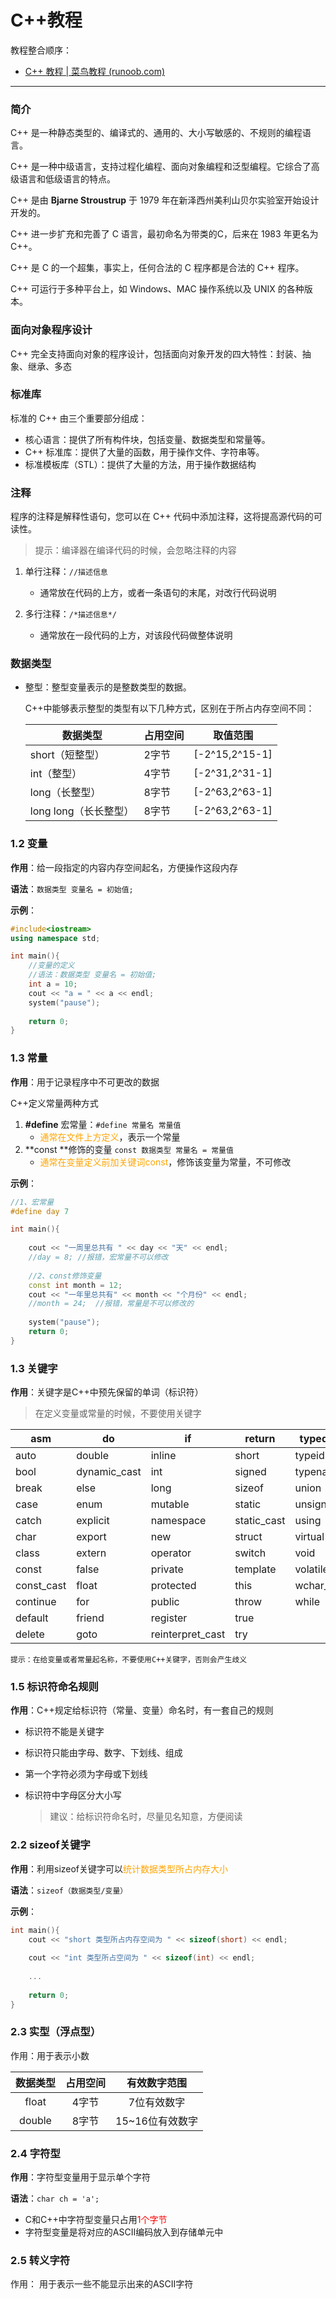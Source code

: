 # C++教程

教程整合顺序：

- [C++ 教程 | 菜鸟教程 (runoob.com)](https://www.runoob.com/cplusplus/cpp-tutorial.html)

<hr>

### 简介

C++ 是一种静态类型的、编译式的、通用的、大小写敏感的、不规则的编程语言。

C++ 是一种中级语言，支持过程化编程、面向对象编程和泛型编程。它综合了高级语言和低级语言的特点。

C++ 是由 **Bjarne Stroustrup** 于 1979 年在新泽西州美利山贝尔实验室开始设计开发的。

C++ 进一步扩充和完善了 C 语言，最初命名为带类的C，后来在 1983 年更名为 C++。

C++ 是 C 的一个超集，事实上，任何合法的 C 程序都是合法的 C++ 程序。

C++ 可运行于多种平台上，如 Windows、MAC 操作系统以及 UNIX 的各种版本。

### 面向对象程序设计

C++ 完全支持面向对象的程序设计，包括面向对象开发的四大特性：封装、抽象、继承、多态

### 标准库

标准的 C++ 由三个重要部分组成：

- 核心语言：提供了所有构件块，包括变量、数据类型和常量等。
- C++ 标准库：提供了大量的函数，用于操作文件、字符串等。
- 标准模板库（STL）：提供了大量的方法，用于操作数据结构

### 注释

程序的注释是解释性语句，您可以在 C++ 代码中添加注释，这将提高源代码的可读性。

> 提示：编译器在编译代码的时候，会忽略注释的内容

1. 单行注释：`//描述信息`

   - 通常放在代码的上方，或者一条语句的末尾，对改行代码说明
2. 多行注释：`/*描述信息*/`

   - 通常放在一段代码的上方，对该段代码做整体说明

### 数据类型

- 整型：整型变量表示的是整数类型的数据。

  C++中能够表示整型的类型有以下几种方式，区别在于所占内存空间不同：

  | 数据类型              | 占用空间 | 取值范围       |
  | --------------------- | -------- | -------------- |
  | short（短整型）       | 2字节    | [-2^15,2^15-1] |
  | int（整型）           | 4字节    | [-2^31,2^31-1] |
  | long（长整型）        | 8字节    | [-2^63,2^63-1] |
  | long long（长长整型） | 8字节    | [-2^63,2^63-1] |



### 1.2 变量

**作用**：给一段指定的内容内存空间起名，方便操作这段内存

**语法**：`数据类型 变量名 = 初始值;`

**示例**：

```c++
#include<iostream>
using namespace std;

int main(){
    //变量的定义
    //语法：数据类型 变量名 = 初始值;
    int a = 10;
    cout << "a = " << a << endl;
    system("pause");
    
    return 0;
}
```

### 1.3 常量

**作用**：用于记录程序中不可更改的数据

C++定义常量两种方式

1. **#define** 宏常量：`#define 常量名 常量值`
   - <font color='orange'>通常在文件上方定义</font>，表示一个常量
2. **const **修饰的变量 `const 数据类型 常量名 = 常量值`
   - <font color='orange'>通常在变量定义前加关键词const</font>，修饰该变量为常量，不可修改

**示例**：

```c++
//1、宏常量
#define day 7

int main(){
    
    cout << "一周里总共有 " << day << "天" << endl;
    //day = 8; //报错，宏常量不可以修改
    
    //2、const修饰变量
    const int month = 12;
    cout << "一年里总共有" << month << "个月份" << endl;
    //month = 24;  //报错，常量是不可以修改的
    
    system("pause");
    return 0;
}
```



### 1.3 关键字

**作用**：关键字是C++中预先保留的单词（标识符）

> 在定义变量或常量的时候，不要使用关键字



| asm        | do           | if               | return      | typedef  |
| ---------- | ------------ | ---------------- | ----------- | -------- |
| auto       | double       | inline           | short       | typeid   |
| bool       | dynamic_cast | int              | signed      | typename |
| break      | else         | long             | sizeof      | union    |
| case       | enum         | mutable          | static      | unsigned |
| catch      | explicit     | namespace        | static_cast | using    |
| char       | export       | new              | struct      | virtual  |
| class      | extern       | operator         | switch      | void     |
| const      | false        | private          | template    | volatile |
| const_cast | float        | protected        | this        | wchar_t  |
| continue   | for          | public           | throw       | while    |
| default    | friend       | register         | true        |          |
| delete     | goto         | reinterpret_cast | try         |          |

`提示：在给变量或者常量起名称，不要使用C++关键字，否则会产生歧义`



### 1.5 标识符命名规则

**作用**：C++规定给标识符（常量、变量）命名时，有一套自己的规则

- 标识符不能是关键字

- 标识符只能由字母、数字、下划线、组成

- 第一个字符必须为字母或下划线

- 标识符中字母区分大小写

  > 建议：给标识符命名时，尽量见名知意，方便阅读





### 2.2 sizeof关键字

**作用**：利用sizeof关键字可以<font color='orange'>统计数据类型所占内存大小</font>

**语法**：`sizeof（数据类型/变量）`

**示例**：

```c++
int main(){
    cout << "short 类型所占内存空间为 " << sizeof(short) << endl;
    
    cout << "int 类型所占空间为 " << sizeof(int) << endl;
    
    ...
    
    return 0;
}
```

### 2.3 实型（浮点型）

作用：用于表示小数

| 数据类型 | 占用空间 |  有效数字范围   |
| :------: | :------: | :-------------: |
|  float   |  4字节   |   7位有效数字   |
|  double  |  8字节   | 15~16位有效数字 |



### 2.4 字符型

**作用**：字符型变量用于显示单个字符

**语法**：`char ch = 'a';`

- C和C++中字符型变量只占用<font color='red'>1个字节</font>
- 字符型变量是将对应的ASCII编码放入到存储单元中



### 2.5 转义字符

作用： 用于表示一些不能显示出来的ASCII字符

